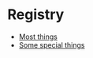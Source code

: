 # Registry

* [Most things](https://www.zola.com/wedding-planning/projects/drafts)
* [Some special things](https://eastfork.com/apps/giftregistry/registry/76134)


